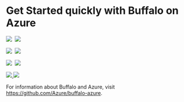 # Get Started quickly with Buffalo on Azure

<IMG SRC="https://azbotstorage.blob.core.windows.net/badges/gobuffalo/PublicLastTestDate.svg" />&nbsp;
<IMG SRC="https://azbotstorage.blob.core.windows.net/badges/gobuffalo/PublicDeployment.svg" />&nbsp;

<IMG SRC="https://azbotstorage.blob.core.windows.net/badges/gobuffalo/FairfaxLastTestDate.svg" />&nbsp;
<IMG SRC="https://azbotstorage.blob.core.windows.net/badges/gobuffalo/FairfaxDeployment.svg" />&nbsp;

<IMG SRC="https://azbotstorage.blob.core.windows.net/badges/gobuffalo/BestPracticeResult.svg" />&nbsp;
<IMG SRC="https://azbotstorage.blob.core.windows.net/badges/gobuffalo/CredScanResult.svg" />&nbsp;

<a href="https://portal.azure.com/#create/Microsoft.Template/uri/https%3A%2F%2Fraw.githubusercontent.com%2FAzure%2Fazure-quickstart-templates%2Fmaster%2Fgobuffalo%2Fazuredeploy.json" target="_blank">
    <img src="http://azuredeploy.net/deploybutton.png" />
</a>
<a href="http://armviz.io/#/?load=https%3A%2F%2Fraw.githubusercontent.com%2FAzure%2F/azure-quickstart-templates%2Fmaster%2Fgobuffalo%2Fazuredeploy.json" target="_blank">
    <img src="http://armviz.io/visualizebutton.png"/>
</a>

For information about Buffalo and Azure, visit https://github.com/Azure/buffalo-azure.
